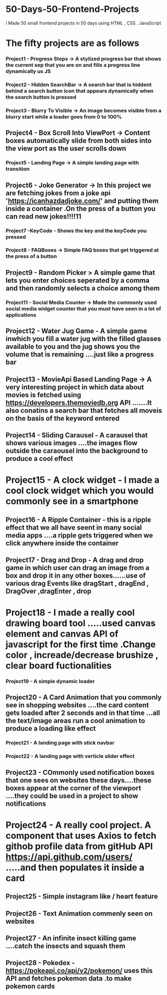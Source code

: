# 50-Days-50-Frontend-Projects
I Made 50 small frontend projects in 50 days using HTML , CSS . JavaScript


# The fifty projects are as follows

### Project1 - Progress Steps  -> A stylized progress bar that shows the current sep that you are on and fills a progress line dynamically us JS

### Project2 - Hidden SearchBar -> A search bar that is hiddent behind a search button icon that appears dynamically when the search button is pressed

### Project3 - Blurry To Visible -> An image becomes visible from a blurry start while a loader goes from 0 to 100%

## Project4 - Box Scroll Into ViewPort -> Content boxes automatically slide from both sides into the view port as the user scrolls down

### Project5 - Landing Page -> A simple landing page with transition

## Project6 - Joke Generator -> In this project we are fetching jokes from a joke api   'https://icanhazdadjoke.com/'  and putting them inside a container .On the press of a button you can read new jokes!!!!11

### Project7 -KeyCode - Shows the key and the keyCode you pressed

### Project8 - FAQBoxes -> Simple FAQ boxes that get triggered at the press of a button

## Project9 - Random Picker > A simple game that lets you enter choices seperated by a comma and then randomly selects a choice among them

### Project11 - Social Media Counter -> Made the commonly used social media widget counter that you must have seen in a lot of applications

## Project12 - Water Jug Game - A simple game inwhich you fill a water jug with the filled glasses available to you and the jug shows you the volume that is remaining ....just like a progress bar

## Project13 - MovieApi Based Landing Page -> A very interesting project in which data about movies is fetched using   https://developers.themoviedb.org    API .......It also conatins a search bar that fetches all moveis on the basis of the keyword entered
 
## Project14 - Sliding Carausel - A carausel that shows various images ....the images flow outside the caraousel into the background to produce a cool effect

# Project15 - A clock widget  -  I made a cool clock widget which you would commonly see in a smartphone

## Project16 - A Ripple Container - this is a ripple effect that we all have seent in many social media apps ....a ripple gets triggered when we click anywhere inside the container

## Project17 - Drag and Drop  -  A drag and drop game in which user can drag an image from a box and drop it in any other boxes......use of various drag Events like dragStart , dragEnd , DragOver ,dragEnter , drop

# Project18  - I made a really cool drawing board tool .....used canvas element and canvas API of javascript for the first time .Change color , increade/decrease brushize , clear board fuctionalities

### Project19 - A simple dynamic loader

## Project20 - A Card Animation that you commonly see in shopping websites ....the card content gets loaded after 2 seconds and in that time ...all the text/image areas run a cool animation to produce a loading like effect

### Project21 - A landing page with stick navbar

### Project22 - A landing page with verticle slider effect

## Project23 - COmmonly used notification boxes that one sees on websites these days....these boxes appear at the corner of the viewport ....they could be used in  a project to show notifications

# Project24 - A really cool project. A component that uses Axios to fetch githob profile data from gitHub   API    https://api.github.com/users/  .....and then populates it inside a card

## Project25 - Simple instagram like / heart feature

## Project26 - Text Animation commenly seen on websites

## Project27 - An infinite insect killing game ....catch the insects and squash them

## Project28 - Pokedex - https://pokeapi.co/api/v2/pokemon/  uses this API and fetches pokemon data .to make pokemon cards 
